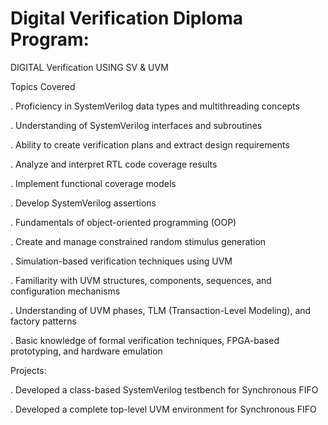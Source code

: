 # Digital Verification Diploma Program:
DIGITAL Verification USING SV & UVM

Topics Covered

. Proficiency in SystemVerilog data types and multithreading concepts

. Understanding of SystemVerilog interfaces and subroutines

. Ability to create verification plans and extract design requirements

. Analyze and interpret RTL code coverage results

. Implement functional coverage models

. Develop SystemVerilog assertions

. Fundamentals of object-oriented programming (OOP)
 
. Create and manage constrained random stimulus generation

. Simulation-based verification techniques using UVM

. Familiarity with UVM structures, components, sequences, and configuration mechanisms

. Understanding of UVM phases, TLM (Transaction-Level Modeling), and factory patterns

. Basic knowledge of formal verification techniques, FPGA-based prototyping, and hardware emulation

Projects:

. Developed a class-based SystemVerilog testbench for Synchronous FIFO

. Developed a complete top-level UVM environment for Synchronous FIFO
